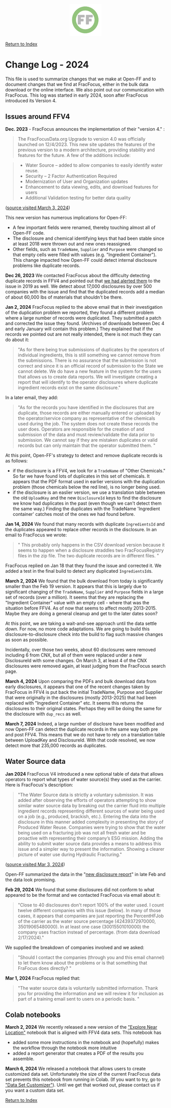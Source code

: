 <center> <img src="images/header_logo.png" width="100"/></center>
<!-- this is a test of a comment 
To do:
--->

[Return to Index](Top.md) 

# Change Log - 2024
This file is used to summarize changes that we make at Open-FF and to document changes that we find at FracFocus, either in the bulk data download or the online interface.  We also point out our communication with FracFocus.  This log was started in early 2024, soon after FracFocus introduced its Version 4. 

## Issues around FFV4
**Dec. 2023** - FracFocus announces the implementation of their "version 4." :
> The FracFocusData.org Upgrade to version 4.0 was officially launched on 12/4/2023.  This new site updates the features of the previous version to a modern architecture, providing stability and features for the future.  A few of the additions include:

> - Water Source – added to allow companies to easily identify water reuse.
> - Security – 2 Factor Authentication Required
> - Modernization of User and Organization updates
> - Enhancement to data viewing, edits, and download features for users
> - Additional Validation testing for better data quality

([source visited March 3, 2024](https://fracfocus.org/FracFocus4Launch))

This new version has numerous implications for Open-FF:
- A few important fields were renamed, thereby touching almost all of Open-FF code.
- The disclosure and chemical identifying keys that had been stable since at least 2018 were thrown out and new ones reassigned.
- Other fields, such as `TradeName`, `Supplier` and `Purpose` were changed so that empty cells were filled with values (e.g. "Ingredient Container"). This change impacted how Open-FF could detect internal disclosure problems like duplicate records.  

**Dec 26, 2023** We contacted FracFocus about the difficulty detecting duplicate records in FFV4 and pointed out that [we had alerted them](https://frackingchemicaldisclosure.wordpress.com/2019/12/06/spurious-duplicate-records-within-a-fracking-event/) to the issue in 2019 as well.  We detect about 17,000 disclosures by over 500 companies with the issue and find that the duplicated records add a median of about 60,000 lbs of materials that shouldn't be there.

**Jan 2, 2024** FracFocus replied to the above email that in their investigation of the duplication problem we reported, they found a different problem where a large number of records were duplicated.  They submitted a patch and corrected the issue they found. (Archives of downloads between Dec 4 and early January will contain this problem.)  They explained that if the records we pointed out are not really intended, there is not much they can do about it:
> "As for there being true submissions of duplicates by the operators of individual ingredients, this is still something we cannot remove from the submissions.  There is no assurance that the submission is not correct and since it is an official record of submission to the State we cannot delete.  We do have a new feature in the system for the users that allows us to create data reports.  We will investigate creating a report that will identify to the operator disclosures where duplicate ingredient records exist on the same disclosure."

In a later email, they add:
> "As for the records you have identified in the disclosures that are duplicate, those records are either manually entered or uploaded by the operator/service company as representative of the chemicals used during the job.  The system does not create these records the user does.  Operators are responsible for the creation of and submission of the data and must review/validate the data prior to submission.  We cannot say if they are mistaken duplicates or valid records but can only maintain that the operator submitted them. "

At this point, Open-FF's strategy to detect and remove duplicate records is as follows:
- if the disclosure is a FFV4, we look for a `TradeName` of "Other Chemicals."  So far we have found lots of duplicates in this set of chemicals.  It appears that the PDF format used in earlier versions with the duplication problem (those chemicals below the red line), is no longer being used.
- if the disclosure is an easlier version, we use a translation table between the old `UploadKey` and the new `DisclosureId` keys to find the disclosure we know had duplicates in the past (even though we can't detect them the same way.)  Finding the duplicates with the TradeName 'Ingredient container' catches most of the ones we had found before.

**Jan 14, 2024** We found that many records with duplicate `IngredientsId` and the duplicates appeared to replace other records in the disclosure.  In an email to FracFocus we wrote:
> " This probably only happens in the CSV download version because it seems to happen when a disclosure straddles two FracFocusRegistry files in the zip file.  The two duplicate records are in different files. "

FracFocus replied on Jan 18 that they found the issue and corrected it.  We added a test in the final build to detect any duplicated `IngredientsId`s.

**March 2, 2024** We found that the bulk download from today is significantly smaller than the Feb 19 version.  It appears that this is largely due to significant changing of the `TradeName`, `Supplier` and `Purpose` fields in a large set of records (over a million).  It seems that they are replacing the "Ingredient Container" value with an empty cell - where that was the situation before FFV4.  As of now that seems to affect mostly 2013-2015.  Maybe they are doing a general cleanup and get to the later dates soon?  

At this point, we are taking a wait-and-see approach until the data settle down.  For now, no more code adaptations.  We are going to build this disclosure-to-disclosure check into the build to flag such massive changes as soon as possible.

Incidentally, over those two weeks, about 60 disclosures were removed including 6 from CNX, but all of them were replaced under a new DisclosureId with some changes.  On March 3, at least 4 of the CNX disclosures were removed again, at least judging from the FracFocus search page.

**March 4, 2024** Upon comparing the PDFs and bulk download data from early disclosures, it appears that one of the recent changes taken by FracFocus in FFV4 is put back the initial TradeName, Purpose and Supplier that were originally in the disclosures (mostly 2013-2025) that had been replaced with "Ingredient Container" etc.  It seems this returns the disclosures to their original states.  Perhaps they will be doing the same for the disclosure with `dup_recs` as well.

**March 7, 2024** Indeed, a large number of disclosre have been modified and now Open-FF can detect the duplicate records in the same way both pre and post FFV4.  This means that we do not have to rely on a translation table between UploadKey and DisclosureId.  With that code resolved, we now detect more that 235,000 records as duplicates.

<!-- this is a test of a comment 
This text is not correct
to separate the "multiple TradeName" entries (for example, common for Schlumberger, [42389328870000](https://fracfocus.org/wells/42389328870000)) from the chemical records.  These are the numerous disclosures in which companies created their own version of the Systems Approach by just reporting that all chemicals came from a long list of products.  I believe that this change in FracFocus will make the difference between System Approach and MSDS+ more distinguishable, though it may be odd to have multiple copies when that non_chemical record that previously corresponded to multiple chemical records.

However, in initial spot checking we are also finding places where FracFocus is transforming MSDS+ formats to SysApp ([example](https://fracfocus.org/wells/49037278610000)).  That is, the chemicals in this disclosure were previously linked to their products.  This would be a big loss if it is widespread, because it is in the MSDS+ formats that we learn about the incredible inconsistency of reporting individual products.

Furthermore, during this change, their entire PDF data is acting weird.  All PDFs are in error.
--->

## Water Source data
**Jan 2024** FracFocus V4 introduced a new optional  table of data that allows operators to report what types of water source(s) they used as the carrier.  Here is FracFocus's description:

>"The Water Source data is strictly a voluntary submission.  It was added after observing the efforts of operators attempting to show similar water source data by breaking out the carrier fluid into multiple ingredient records representing different sources of water being used on a job (e.g., produced, brackish, etc.).  Entering the data into the disclosure in this manner added complexity in presenting the story of Produced Water Reuse. Companies were trying to show that the water being used on a fracturing job was not all fresh water and be proactive with representing their company’s ESG mission. Adding the ability to submit water source data provides a means to address this issue and a simpler way to present the information. Showing a clearer picture of water use during Hydraulic Fracturing."

([source visited Mar 3, 2024](https://fracfocus.org/news/water-source-data))

Open-FF summarized the data in the "[new disclosure report](https://frackingchemicaldisclosure.wordpress.com/2024/02/21/new-disclosure-summary-feb-2024/)" in late Feb and the data look promising.  

**Feb 29, 2024** We found that some disclosures did not conform to what appeared to be the format and we contacted FracFocus via email about it:
> "Close to 40 disclosures don't report 100% of the water used.  I count twelve different companies with this issue (below).   In many of those cases, it appears that companies are just reporting the  PercentHFJob of the carrier  as the water source percentage (42439372970000,  35019065480000).  In at least one case (30015501010000) the company uses fraction instead of percentage. (from data download 2/17/2024)."

We supplied the breakdown of companies involved and we asked:
>"Should I contact the companies (through you and this email channel) to let them know about the problems or is that something that FraFocus does directly?  "

**Mar 1, 2024** FracFocus replied that:
> "The water source data is voluntarily submitted information.  Thank you for providing the information and we will review it for inclusion as part of a training email sent to users on a periodic basis.  "


## Colab notebooks

**March 2, 2024** We recently released a new version of the ["Explore Near Location"](https://colab.research.google.com/github/gwallison/openFF/blob/master/notebooks/Explore_near_location_v2.ipynb) notebook that is aligned with FFV4 data sets.  This notebook has 
- added some more instructions in the notebook and (hopefully) makes the workflow through the notebook more intuitive
- added a report generator that creates a PDF of the results you assemble.

**March 6, 2024** We released a notebook that allows users to create customized data set. Unfortunately the size of the current FracFocus data set prevents this notebook from running in Colab. (If you want to try, go to ["Data Set Customizer"](https://colab.research.google.com/github/gwallison/openFF/blob/master/notebooks/Data_set_customizer.ipynb)).  Until we get that worked out, please contact us if you want a custom data set.


[Return to Index](Top.md)
